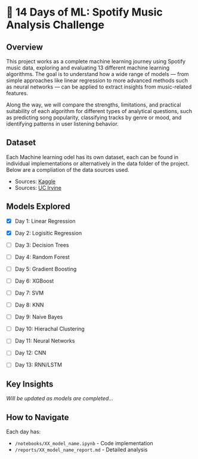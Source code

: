 # 🎵 14 Days of ML: Spotify Music Analysis Challenge

## Overview
This project works as a complete machine learning journey using Spotify music data, exploring and evaluating 13 different machine learning algorithms. The goal is to understand how a wide range of models — from simple approaches like linear regression to more advanced methods such as neural networks — can be applied to extract insights from music-related features.

Along the way, we will compare the strengths, limitations, and practical suitability of each algorithm for different types of analytical questions, such as predicting song popularity, classifying tracks by genre or mood, and identifying patterns in user listening behavior.

## Dataset
Each Machine learning odel has its own dataset, each can be found in individual implementations or alternatively in the data folder of the project. Below are a compliation of the data sources used. 
- Sources: [Kaggle](https://www.kaggle.com/datasets)
- Sources: [UC Irvine](https://archive.ics.uci.edu/)

## Models Explored
- [x] Day 1: Linear Regression
- [x] Day 2: Logisitic Regression  
- [ ] Day 3: Decision Trees
- [ ] Day 4: Random Forest
- [ ] Day 5: Gradient Boosting
- [ ] Day 6: XGBoost
- [ ] Day 7: SVM
- [ ] Day 8: KNN
- [ ] Day 9: Naive Bayes
- [ ] Day 10: Hierachal Clustering
- [ ] Day 11: Neural Networks
- [ ] Day 12: CNN
- [ ] Day 13: RNN/LSTM


## Key Insights
*Will be updated as models are completed...*

## How to Navigate
Each day has:
- `/notebooks/XX_model_name.ipynb` - Code implementation
- `/reports/XX_model_name_report.md` - Detailed analysis
